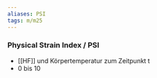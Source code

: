 ```yaml
---
aliases: PSI
tags: m/m25
---
```

### Physical Strain Index / PSI
- [[HF]] und Körpertemperatur zum Zeitpunkt t
- 0 bis 10